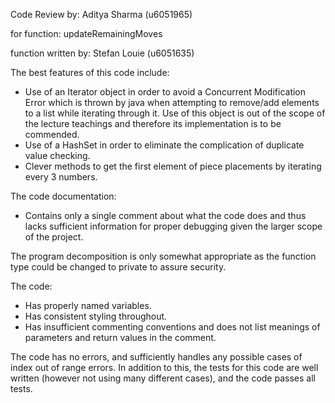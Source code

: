 Code Review by:         Aditya Sharma (u6051965)

for function:           updateRemainingMoves

function written by:    Stefan Louie (u6051635)


The best features of this code include:
- Use of an Iterator object in order to avoid a Concurrent Modification Error which is thrown by java when attempting to remove/add elements to a list while iterating through it. Use of this object is out of the scope of the lecture teachings and therefore its implementation is to be commended.
- Use of a HashSet in order to eliminate the complication of duplicate value checking.
- Clever methods to get the first element of piece placements by iterating every 3 numbers. 

The code documentation:
- Contains only a single comment about what the code does and thus lacks sufficient information for proper debugging given the larger scope of the project.

The program decomposition is only somewhat appropriate as the function type could be changed to private to assure security.

The code:
- Has properly named variables.
- Has consistent styling throughout.
- Has insufficient commenting conventions and does not list meanings of parameters and return values in the comment.

The code has no errors, and sufficiently handles any possible cases of index out of range errors. In addition to this, the tests for this code are well written (however not using many different cases), and the code passes all tests.



